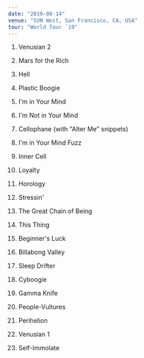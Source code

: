 ```yaml
---
date: "2019-08-14"
venue: "SVN West, San Francisco, CA, USA"
tour: "World Tour `19"
---
```



 1. Venusian 2

 2. Mars for the Rich

 3. Hell

 4. Plastic Boogie

 5. I'm in Your Mind

 6. I'm Not in Your Mind

 7. Cellophane
    (with "Alter Me" snippets)

 8. I'm in Your Mind Fuzz

 9. Inner Cell

10. Loyalty

11. Horology

12. Stressin'

13. The Great Chain of Being

14. This Thing

15. Beginner's Luck

16. Billabong Valley

17. Sleep Drifter

18. Cyboogie

19. Gamma Knife

20. People-Vultures

21. Perihelion

22. Venusian 1

23. Self-Immolate


